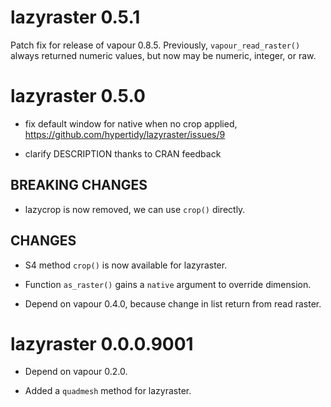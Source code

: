# lazyraster 0.5.1

Patch fix for release of vapour 0.8.5. Previously, `vapour_read_raster()` always returned numeric values, but now may
be numeric, integer, or raw. 

# lazyraster 0.5.0

* fix default window for native when no crop applied, https://github.com/hypertidy/lazyraster/issues/9

* clarify DESCRIPTION thanks to CRAN feedback

## BREAKING CHANGES

* lazycrop is now removed, we can use `crop()` directly. 

## CHANGES

* S4 method `crop()` is now available for lazyraster. 

* Function `as_raster()` gains a `native` argument to override dimension. 

* Depend on vapour 0.4.0, because change in list return from read raster. 

# lazyraster 0.0.0.9001

* Depend on vapour 0.2.0. 

* Added a `quadmesh` method for lazyraster. 

